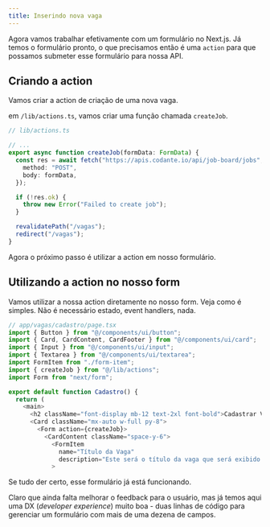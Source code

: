 ```yaml
---
title: Inserindo nova vaga
---
```


Agora vamos trabalhar efetivamente com um formulário no Next.js. Já temos o formulário pronto, o que precisamos então é uma `action` para que possamos submeter esse formulário para nossa API.

## Criando a action

Vamos criar a action de criação de uma nova vaga.

em `/lib/actions.ts`, vamos criar uma função chamada `createJob`.

```typescript
// lib/actions.ts

// ...
export async function createJob(formData: FormData) {
  const res = await fetch("https://apis.codante.io/api/job-board/jobs", {
    method: "POST",
    body: formData,
  });

  if (!res.ok) {
    throw new Error("Failed to create job");
  }

  revalidatePath("/vagas");
  redirect("/vagas");
}

```

Agora o próximo passo é utilizar a action em nosso formulário.

## Utilizando a action no nosso form

Vamos utilizar a nossa action diretamente no nosso form.
Veja como é simples. Não é necessário estado, event handlers, nada.

```typescript ins={8,15}
// app/vagas/cadastro/page.tsx
import { Button } from "@/components/ui/button";
import { Card, CardContent, CardFooter } from "@/components/ui/card";
import { Input } from "@/components/ui/input";
import { Textarea } from "@/components/ui/textarea";
import FormItem from "./form-item";
import { createJob } from "@/lib/actions";
import Form from "next/form";

export default function Cadastro() {
  return (
    <main>
      <h2 className="font-display mb-12 text-2xl font-bold">Cadastrar Vaga</h2>
      <Card className="mx-auto w-full py-8">
        <Form action={createJob}>
          <CardContent className="space-y-6">
            <FormItem
              name="Título da Vaga"
              description="Este será o título da vaga que será exibido na busca. Máximo de 30 caracteres"
            >
```

Se tudo der certo, esse formulário já está funcionando.

Claro que ainda falta melhorar o feedback para o usuário, mas já temos aqui uma DX (*developer experience*) muito boa - duas linhas de código para gerenciar um formulário com mais de uma dezena de campos.
